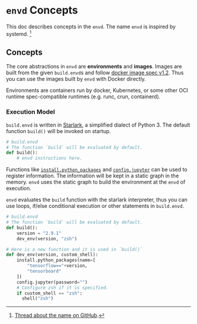 # `envd` Concepts

This doc describes concepts in the `envd`. The name `envd` is inspired by systemd. [^1]

[^1]: [Thread about the name on GitHub](https://github.com/tensorchord/envd/issues/2#issuecomment-1119175904).

## Concepts

The core abstractions in `envd` are **environments** and **images**. Images are built from the given `build.envd`s and follow [docker image spec v1.2](https://github.com/moby/moby/blob/master/image/spec/v1.2.md). Thus you can use the images built by `envd` with Docker directly.

Environments are containers run by docker, Kubernetes, or some other OCI runtime spec-compatible runtimes (e.g. runc, crun, containerd).

### Execution Model

`build.envd` is written in [Starlark](https://github.com/bazelbuild/starlark), a simplified dialect of Python 3. The default function `build()` will be invoked on startup.

```python
# build.envd
# The function `build` will be evaluated by default.
def build():
    # envd instructions here.
```

Functions like [`install.python_packages`](/api/install#python_packages) and [`config.jupyter`](/api/config#jupyter) can be used to register information. The information will be kept in a static graph in the memory. `envd` uses the static graph to build the environment at the `envd` of execution.

`envd` evaluates the `build` function with the starlark interpreter, thus you can use loops, if/else conditional execution or other statements in `build.envd`.

```python
# build.envd
# The function `build` will be evaluated by default.
def build():
    version = "2.9.1"
    dev_env(version, "zsh")

# Here is a new function and it is used in `build()`
def dev_env(version, custom_shell):
    install.python_packages(name=[
        "tensorflow=="+version,
        "tensorboard"
    ])
    config.jupyter(password="")
    # Configure zsh if it is specified.
    if custom_shell == "zsh":
      shell("zsh")
```
